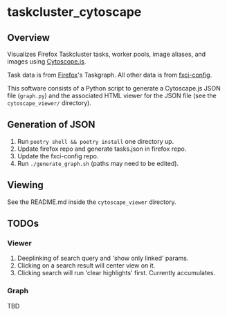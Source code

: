 # taskcluster_cytoscape

## Overview

Visualizes Firefox Taskcluster tasks, worker pools, image aliases, and images using [Cytoscope.js](https://js.cytoscape.org/).

Task data is from [Firefox](https://github.com/mozilla-firefox/firefox)'s Taskgraph. All other data is from [fxci-config](http://github.com/mozilla-releng/fxci-config).

This software consists of a Python script to generate a Cytoscape.js JSON file (`graph.py`) and the associated HTML viewer for the JSON file (see the `cytoscape_viewer/` directory).

## Generation of JSON

1. Run `poetry shell && poetry install` one directory up.
1. Update firefox repo and generate tasks.json in firefox repo.
1. Update the fxci-config repo.
1. Run `./generate_graph.sh` (paths may need to be edited).

## Viewing

See the README.md inside the `cytoscape_viewer` directory.

## TODOs

### Viewer

1. Deeplinking of search query and 'show only linked' params.
2. Clicking on a search result will center view on it.
3. Clicking search will run 'clear highlights' first. Currently accumulates.

### Graph

TBD